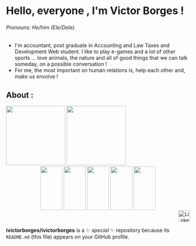 # Hello, everyone , I'm Victor Borges ! 
###### Pronouns: He/him (Ele/Dele).
- I'm accountant, post graduate in Accounting and Law Taxes and Development Web student. I like to play e-games and a lot of other sports ... love animals, the nature and all of good things that we can talk someday, on a possible conversation !
- For me, the most important on human relations is, help each other and, make us envolve !


## About :

<div>
  <img height="162cm"
       src="https://github-readme-stats.vercel.app/api?username=ivictorborges&show_icons=true&theme=tokyonight"/>
  <img height="162cm"
       src="https://github-readme-stats.vercel.app/api/top-langs/?username=ivictorborges&layout=compact&theme=tokyonight"/>
</div>

<div align="center" style="display: inline_block">
  <img align="center" height="120" width="60"
src="https://cdn.jsdelivr.net/gh/devicons/devicon/icons/css3/css3-original.svg" />
  <img align="center" height="120" width="60"           src="https://cdn.jsdelivr.net/gh/devicons/devicon/icons/html5/html5-original.svg" />
  <img align="center" height="120" width="60" src="https://cdn.jsdelivr.net/gh/devicons/devicon/icons/react/react-original.svg" />
  <img align="center" height="120" width="60" src="https://cdn.jsdelivr.net/gh/devicons/devicon/icons/javascript/javascript-original.svg" />
  <img align="center" height="120" width="60" 
src="https://cdn.jsdelivr.net/gh/devicons/devicon/icons/redux/redux-original.svg" />
</div>

<div align="right">
  <a href="https://linkedin.com/in/victor-borges-beasolucoes" target="_blank"><img src="https://raw.githubusercontent.com/danielcranney/readme-generator/main/public/icons/socials/linkedin.svg" width="32" height="32" alt="Linkedin"></a>
</div>





**ivictorborges/ivictorborges** is a ✨ _special_ ✨ repository because its `README.md` (this file) appears on your GitHub profile.
